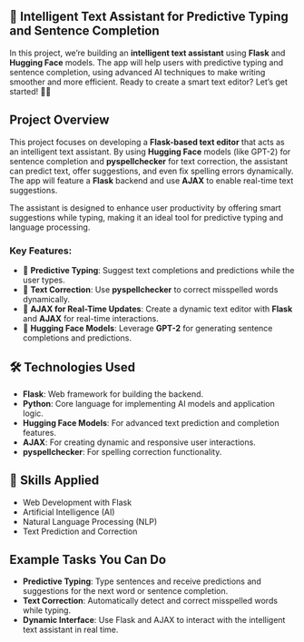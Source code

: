 

## 📝 Intelligent Text Assistant for Predictive Typing and Sentence Completion

In this project, we’re building an **intelligent text assistant** using **Flask** and **Hugging Face** models. The app will help users with predictive typing and sentence completion, using advanced AI techniques to make writing smoother and more efficient. Ready to create a smart text editor? Let’s get started! 🚀💬

## Project Overview

This project focuses on developing a **Flask-based text editor** that acts as an intelligent text assistant. By using **Hugging Face** models (like GPT-2) for sentence completion and **pyspellchecker** for text correction, the assistant can predict text, offer suggestions, and even fix spelling errors dynamically. The app will feature a **Flask** backend and use **AJAX** to enable real-time text suggestions.

The assistant is designed to enhance user productivity by offering smart suggestions while typing, making it an ideal tool for predictive typing and language processing.

### Key Features:

- 📝 **Predictive Typing**: Suggest text completions and predictions while the user types.
- 🧠 **Text Correction**: Use **pyspellchecker** to correct misspelled words dynamically.
- 🔧 **AJAX for Real-Time Updates**: Create a dynamic text editor with **Flask** and **AJAX** for real-time interactions.
- 🤖 **Hugging Face Models**: Leverage **GPT-2** for generating sentence completions and predictions.

## 🛠 Technologies Used

- **Flask**: Web framework for building the backend.
- **Python**: Core language for implementing AI models and application logic.
- **Hugging Face Models**: For advanced text prediction and completion features.
- **AJAX**: For creating dynamic and responsive user interactions.
- **pyspellchecker**: For spelling correction functionality.

## 🤖 Skills Applied

- Web Development with Flask
- Artificial Intelligence (AI)
- Natural Language Processing (NLP)
- Text Prediction and Correction

## Example Tasks You Can Do

- **Predictive Typing**: Type sentences and receive predictions and suggestions for the next word or sentence completion.
- **Text Correction**: Automatically detect and correct misspelled words while typing.
- **Dynamic Interface**: Use Flask and AJAX to interact with the intelligent text assistant in real time.

